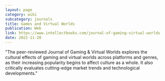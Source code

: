 ```yaml
---
layout: page
category: wiki
subcategory: journals
title: Games and Virtual Worlds
publication: Web
link: https://www.intellectbooks.com/journal-of-gaming-virtual-worlds
date: 2022-11-20
---
```


"The peer-reviewed Journal of Gaming & Virtual Worlds explores the cultural effects of gaming and virtual worlds across platforms and genres, as their increasing popularity begins to affect culture as a whole. It also critically evaluates cutting-edge market trends and technological developments."
